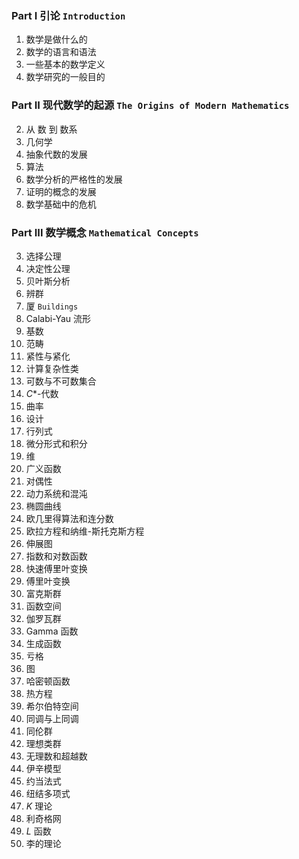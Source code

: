 ### Part I 引论 `Introduction`
1. 数学是做什么的
1. 数学的语言和语法
1. 一些基本的数学定义
1. 数学研究的一般目的
### Part II 现代数学的起源 `The Origins of Modern Mathematics`
2. 从 数 到 数系
2. 几何学
2. 抽象代数的发展
2. 算法
2. 数学分析的严格性的发展
2. 证明的概念的发展
2. 数学基础中的危机
### Part III 数学概念 `Mathematical Concepts`
3. 选择公理
3. 决定性公理
3. 贝叶斯分析
3. 辨群
3. 厦 `Buildings`
3. Calabi-Yau 流形
3. 基数
3. 范畴
3. 紧性与紧化
3. 计算复杂性类
3. 可数与不可数集合
3. *C**-代数
3. 曲率
3. 设计
3. 行列式
3. 微分形式和积分
3. 维
3. 广义函数
3. 对偶性
3. 动力系统和混沌
3. 椭圆曲线
3. 欧几里得算法和连分数
3. 欧拉方程和纳维-斯托克斯方程
3. 伸展图
3. 指数和对数函数
3. 快速傅里叶变换
3. 傅里叶变换
3. 富克斯群
3. 函数空间
3. 伽罗瓦群
3. Gamma 函数
3. 生成函数
3. 亏格
3. 图
3. 哈密顿函数
3. 热方程
3. 希尔伯特空间
3. 同调与上同调
3. 同伦群
3. 理想类群
3. 无理数和超越数
3. 伊辛模型
3. 约当法式
3. 纽结多项式
3. *K* 理论
3. 利奇格网
3. *L* 函数
3. 李的理论
